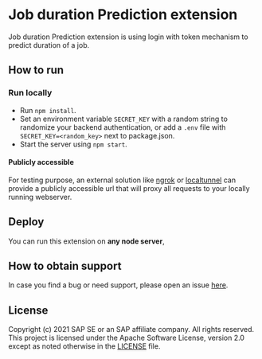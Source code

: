 # Job duration Prediction extension 

Job duration Prediction extension is using login with token mechanism to predict duration of a job.

## How to run

### Run locally
- Run `npm install`.
- Set an environment variable `SECRET_KEY` with a random string to randomize your backend authentication, or add a `.env` file with `SECRET_KEY=<random_key>` next to package.json.
- Start the server using `npm start`.

#### Publicly accessible
For testing purpose, an external solution like [ngrok](https://ngrok.com/) or [localtunnel](https://github.com/localtunnel/localtunnel) can provide a publicly accessible url that will proxy all requests to your locally running webserver.

## Deploy

You can run this extension on **any node server**, 
## How to obtain support
In case you find a bug or need support, please open an issue [here](https://github.com/SAP-samples/fsm-extension-sample/issues/new).

## License
Copyright (c) 2021 SAP SE or an SAP affiliate company. All rights reserved. This project is licensed under the Apache Software License, version 2.0 except as noted otherwise in the [LICENSE](./LICENSE) file.
